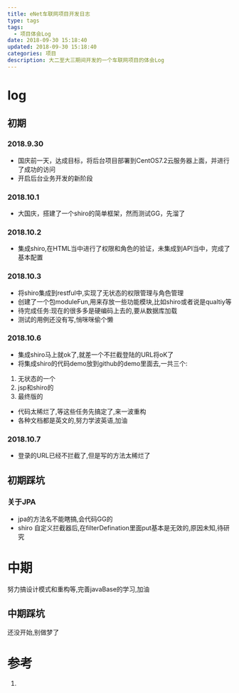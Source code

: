 ```yaml
---
title: eNet车联网项目开发日志
type: tags
tags:
  - 项目体会Log
date: 2018-09-30 15:18:40
updated: 2018-09-30 15:18:40
categories: 项目
description: 大二至大三期间开发的一个车联网项目的体会Log
---
```


# log

## 初期

### 2018.9.30 

- 国庆前一天，达成目标，将后台项目部署到CentOS7.2云服务器上面，并进行了成功的访问
- 开启后台业务开发的新阶段

### 2018.10.1

- 大国庆，搭建了一个shiro的简单框架，然而测试GG，先溜了

### 2018.10.2

- 集成shiro,在HTML当中进行了权限和角色的验证，未集成到API当中，完成了基本配置

### 2018.10.3

- 将shiro集成到restful中,实现了无状态的权限管理与角色管理
- 创建了一个包moduleFun,用来存放一些功能模块,比如shiro或者说是qualtiy等
- 待完成任务:现在的很多多是硬编码上去的,要从数据库加载
- 测试的用例还没有写,悄咪咪偷个懒

### 2018.10.6

- 集成shiro马上就ok了,就差一个不拦截登陆的URL将oK了
- 将集成shiro的代码demo放到github的demo里面去,一共三个:
1. 无状态的一个 
2. jsp和shiro的
3. 最终版的
- 代码太稀烂了,等这些任务先搞定了,来一波重构
- 各种文档都是英文的,努力学波英语,加油

### 2018.10.7

- 登录的URL已经不拦截了,但是写的方法太稀烂了

## 初期踩坑

### 关于JPA

- jpa的方法名不能瞎搞,会代码GG的
- shiro 自定义拦截器后,在filterDefination里面put基本是无效的,原因未知,待研究

# 中期

努力搞设计模式和重构等,完善javaBase的学习,加油

## 中期踩坑

还没开始,别做梦了

# 参考 #
1. 
